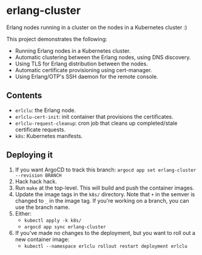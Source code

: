# erlang-cluster

Erlang nodes running in a cluster on the nodes in a Kubernetes cluster :)

This project demonstrates the following:

- Running Erlang nodes in a Kubernetes cluster.
- Automatic clustering between the Erlang nodes, using DNS discovery.
- Using TLS for Erlang distribution between the nodes.
- Automatic certificate provisioning using cert-manager.
- Using Erlang/OTP's SSH daemon for the remote console.

## Contents

- `erlclu`: the Erlang node.
- `erlclu-cert-init`: init container that provisions the certificates.
- `erlclu-request-cleanup`: cron job that cleans up completed/stale certificate
  requests.
- `k8s`: Kubernetes manifests.

## Deploying it

1. If you want ArgoCD to track this branch: `argocd app set erlang-cluster --revision BRANCH`
2. Hack hack hack.
3. Run `make` at the top-level. This will build and push the container images.
4. Update the image tags in the `k8s/` directory. Note that `+` in the semver is changed to `_` in the image tag. If
   you're working on a branch, you can use the branch name.
5. Either:
   - `kubectl apply -k k8s/`
   - `argocd app sync erlang-cluster`
6. If you've made no changes to the deployment, but you want to roll out a new container image:
   - `kubectl --namespace erlclu rollout restart deployment erlclu`
